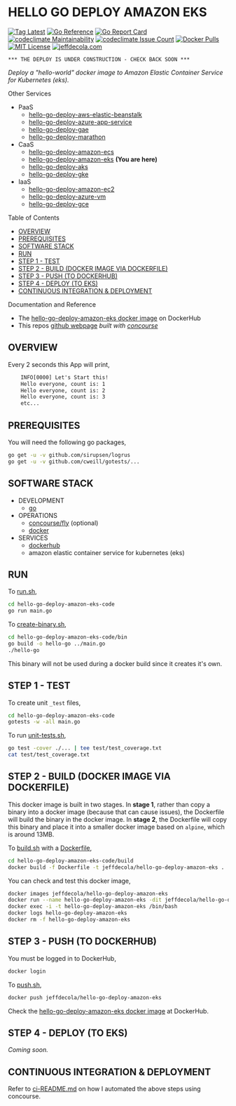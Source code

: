 # HELLO GO DEPLOY AMAZON EKS

[![Tag Latest](https://img.shields.io/github/v/tag/jeffdecola/hello-go-deploy-amazon-eks)](https://github.com/JeffDeCola/hello-go-deploy-amazon-eks/tags)
[![Go Reference](https://pkg.go.dev/badge/github.com/JeffDeCola/hello-go-deploy-amazon-eks.svg)](https://pkg.go.dev/github.com/JeffDeCola/hello-go-deploy-amazon-eks)
[![Go Report Card](https://goreportcard.com/badge/github.com/JeffDeCola/hello-go-deploy-amazon-eks)](https://goreportcard.com/report/github.com/JeffDeCola/hello-go-deploy-amazon-eks)
[![codeclimate Maintainability](https://api.codeclimate.com/v1/badges/83f6103f1545cd05acde/maintainability)](https://codeclimate.com/github/JeffDeCola/hello-go-deploy-amazon-eks/maintainability)
[![codeclimate Issue Count](https://codeclimate.com/github/JeffDeCola/hello-go-deploy-amazon-eks/badges/issue_count.svg)](https://codeclimate.com/github/JeffDeCola/hello-go-deploy-amazon-eks/issues)
[![Docker Pulls](https://badgen.net/docker/pulls/jeffdecola/hello-go-deploy-amazon-eks?icon=docker&label=pulls)](https://hub.docker.com/r/jeffdecola/hello-go-deploy-amazon-eks/)
[![MIT License](http://img.shields.io/:license-mit-blue.svg)](http://jeffdecola.mit-license.org)
[![jeffdecola.com](https://img.shields.io/badge/website-jeffdecola.com-blue)](https://jeffdecola.com)

```text
*** THE DEPLOY IS UNDER CONSTRUCTION - CHECK BACK SOON ***
```

_Deploy a "hello-world" docker image to
Amazon Elastic Container Service for Kubernetes (eks)._

Other Services

* PaaS
  * [hello-go-deploy-aws-elastic-beanstalk](https://github.com/JeffDeCola/hello-go-deploy-aws-elastic-beanstalk)
  * [hello-go-deploy-azure-app-service](https://github.com/JeffDeCola/hello-go-deploy-azure-app-service)
  * [hello-go-deploy-gae](https://github.com/JeffDeCola/hello-go-deploy-gae)
  * [hello-go-deploy-marathon](https://github.com/JeffDeCola/hello-go-deploy-marathon)
* CaaS
  * [hello-go-deploy-amazon-ecs](https://github.com/JeffDeCola/hello-go-deploy-amazon-ecs)
  * [hello-go-deploy-amazon-eks](https://github.com/JeffDeCola/hello-go-deploy-amazon-eks)
    **(You are here)**
  * [hello-go-deploy-aks](https://github.com/JeffDeCola/hello-go-deploy-aks)
  * [hello-go-deploy-gke](https://github.com/JeffDeCola/hello-go-deploy-gke)
* IaaS
  * [hello-go-deploy-amazon-ec2](https://github.com/JeffDeCola/hello-go-deploy-amazon-ec2)
  * [hello-go-deploy-azure-vm](https://github.com/JeffDeCola/hello-go-deploy-azure-vm)
  * [hello-go-deploy-gce](https://github.com/JeffDeCola/hello-go-deploy-gce)

Table of Contents

* [OVERVIEW](https://github.com/JeffDeCola/hello-go-deploy-amazon-eks#overview)
* [PREREQUISITES](https://github.com/JeffDeCola/hello-go-deploy-amazon-eks#prerequisites)
* [SOFTWARE STACK](https://github.com/JeffDeCola/hello-go-deploy-amazon-eks#software-stack)
* [RUN](https://github.com/JeffDeCola/hello-go-deploy-amazon-eks#run)
* [STEP 1 - TEST](https://github.com/JeffDeCola/hello-go-deploy-amazon-eks#step-1---test)
* [STEP 2 - BUILD (DOCKER IMAGE VIA DOCKERFILE)](https://github.com/JeffDeCola/hello-go-deploy-amazon-eks#step-2---build-docker-image-via-dockerfile)
* [STEP 3 - PUSH (TO DOCKERHUB)](https://github.com/JeffDeCola/hello-go-deploy-amazon-eks#step-3---push-to-dockerhub)
* [STEP 4 - DEPLOY (TO EKS)](https://github.com/JeffDeCola/hello-go-deploy-amazon-eks#step-4---deploy-to-eks)
* [CONTINUOUS INTEGRATION & DEPLOYMENT](https://github.com/JeffDeCola/hello-go-deploy-amazon-eks#continuous-integration--deployment)

Documentation and Reference

* The
  [hello-go-deploy-amazon-eks docker image](https://hub.docker.com/r/jeffdecola/hello-go-deploy-amazon-eks)
  on DockerHub
* This repos
  [github webpage](https://jeffdecola.github.io/hello-go-deploy-amazon-eks/)
  _built with
  [concourse](https://github.com/JeffDeCola/hello-go-deploy-amazon-eks/blob/master/ci-README.md)_

## OVERVIEW

Every 2 seconds this App will print,

```txt
    INFO[0000] Let's Start this!
    Hello everyone, count is: 1
    Hello everyone, count is: 2
    Hello everyone, count is: 3
    etc...
```

## PREREQUISITES

You will need the following go packages,

```bash
go get -u -v github.com/sirupsen/logrus
go get -u -v github.com/cweill/gotests/...
```

## SOFTWARE STACK

* DEVELOPMENT
  * [go](https://github.com/JeffDeCola/my-cheat-sheets/tree/master/software/development/languages/go-cheat-sheet)
* OPERATIONS
  * [concourse/fly](https://github.com/JeffDeCola/my-cheat-sheets/tree/master/software/operations/continuous-integration-continuous-deployment/concourse-cheat-sheet)
    (optional)
  * [docker](https://github.com/JeffDeCola/my-cheat-sheets/tree/master/software/operations/orchestration/builds-deployment-containers/docker-cheat-sheet)
* SERVICES
  * [dockerhub](https://hub.docker.com/)
  * amazon elastic container service for kubernetes (eks)

## RUN

To
[run.sh](https://github.com/JeffDeCola/hello-go-deploy-amazon-eks/blob/master/hello-go-deploy-amazon-eks-code/run.sh),

```bash
cd hello-go-deploy-amazon-eks-code
go run main.go
```

To
[create-binary.sh](https://github.com/JeffDeCola/hello-go-deploy-amazon-eks/blob/master/hello-go-deploy-amazon-eks-code/bin/create-binary.sh),

```bash
cd hello-go-deploy-amazon-eks-code/bin
go build -o hello-go ../main.go
./hello-go
```

This binary will not be used during a docker build
since it creates it's own.

## STEP 1 - TEST

To create unit `_test` files,

```bash
cd hello-go-deploy-amazon-eks-code
gotests -w -all main.go
```

To run
[unit-tests.sh](https://github.com/JeffDeCola/hello-go-deploy-amazon-eks/tree/master/hello-go-deploy-amazon-eks-code/test/unit-tests.sh),

```bash
go test -cover ./... | tee test/test_coverage.txt
cat test/test_coverage.txt
```

## STEP 2 - BUILD (DOCKER IMAGE VIA DOCKERFILE)

This docker image is built in two stages.
In **stage 1**, rather than copy a binary into a docker image (because
that can cause issues), the Dockerfile will build the binary in the
docker image.
In **stage 2**, the Dockerfile will copy this binary
and place it into a smaller docker image based
on `alpine`, which is around 13MB.

To
[build.sh](https://github.com/JeffDeCola/hello-go-deploy-amazon-eks/blob/master/hello-go-deploy-amazon-eks-code/build/build.sh)
with a
[Dockerfile](https://github.com/JeffDeCola/hello-go-deploy-amazon-eks/blob/master/hello-go-deploy-amazon-eks-code/build/Dockerfile),

```bash
cd hello-go-deploy-amazon-eks-code/build
docker build -f Dockerfile -t jeffdecola/hello-go-deploy-amazon-eks .
```

You can check and test this docker image,

```bash
docker images jeffdecola/hello-go-deploy-amazon-eks
docker run --name hello-go-deploy-amazon-eks -dit jeffdecola/hello-go-deploy-amazon-eks
docker exec -i -t hello-go-deploy-amazon-eks /bin/bash
docker logs hello-go-deploy-amazon-eks
docker rm -f hello-go-deploy-amazon-eks
```

## STEP 3 - PUSH (TO DOCKERHUB)

You must be logged in to DockerHub,

```bash
docker login
```

To
[push.sh](https://github.com/JeffDeCola/hello-go-deploy-amazon-eks/blob/master/hello-go-deploy-amazon-eks-code/push/push.sh),

```bash
docker push jeffdecola/hello-go-deploy-amazon-eks
```

Check the
[hello-go-deploy-amazon-eks docker image](https://hub.docker.com/r/jeffdecola/hello-go-deploy-amazon-eks)
at DockerHub.

## STEP 4 - DEPLOY (TO EKS)

_Coming soon._

## CONTINUOUS INTEGRATION & DEPLOYMENT

Refer to
[ci-README.md](https://github.com/JeffDeCola/hello-go-deploy-amazon-eks/blob/master/ci-README.md)
on how I automated the above steps using concourse.

